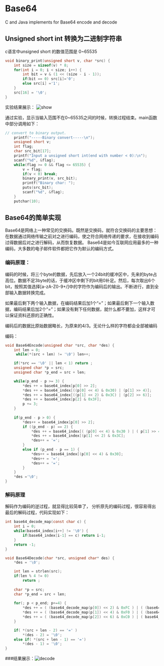 # Base64
C and Java implements for Base64 encode and decode

## Unsigned short int 转换为二进制字符串
c语言中unsigned short 的数值范围是 0~65535
```c
void binary_print(unsigned short v, char *src) {
    int size = sizeof(v) * 8;
    for(int i = 0; i < size; i++) {
        int bit = v & (1 << (size - i - 1));
        if(bit == 0) src[i]='0';
	 	else src[i] ='1';
    }
	src[16] = '\0';
}

```
实验结果展示： 
![show][1]

通过实验，显示当输入范围不在0~65535之间的时候，转换过程结束。main函数中部分调用如下：
```c
// convert to binary output.
	printf("-----Binary convert-----\n");
    unsigned short v;
	int flag;
    char src_bit[17];
	printf("Input a unsigned short int(end with number < 0):\n");
	scanf("%d", &flag);
    while(flag >= 0 && flag <= 65535) {
		v = flag;
		if(v < 0) break;
	    binary_print(v, src_bit);
		printf("Binary char: ");
		puts(src_bit);
		scanf("%d", &flag);
	}
	putchar(10);
```



## Base64的简单实现
Base64是网络上一种常见的交换码。既然是交换码，就符合交换码的主要思想：在数据通过网络传输之前对之进行编码，使之符合网络传递的要求，在接收到编码过得数据后对之进行解码，从而恢复数据。
Base64是如今互联网应用最多的一种编码，大多数的电子邮件软件都把它作为默认的编码方式。

### 编码原理：
编码的时候，将三个byte的数据，先后放入一个24bit的缓冲区中，先来的byte占高位。数据不足3byte的话，于缓冲区中剩下的bit用0补足。然后，每次取出6个bit，按照其值选择[a-zA-Z0-9+/]中的字符作为编码后的输出。不断进行，直到全部输入数据转换完成。

如果最后剩下两个输入数据，在编码结果后加1个“=”；如果最后剩下一个输入数据，编码结果后加2个“=”；如果没有剩下任何数据，就什么都不要加，这样才可以保证资料还原的正确性。

编码后的数据比原始数据略长，为原来的4/3。无论什么样的字符都会全部被编码

编码：
```c
void Base64Encode(unsigned char *src, char *des) {
	int len = 0;
	 while(*(src + len) != '\0') len++;

	if(*src == '\0' || len < 1) return ;
	unsigned char *p = src;
	unsigned char *p_end = src + len;

	while(p_end - p >= 3) {
		*des ++ = base64_index[p[0] >> 2];
		*des ++ = base64_index[((p[0] << 4) & 0x30) | (p[1] >> 4)];
		*des ++ = base64_index[((p[1] << 2) & 0x3C) | (p[2] >> 6)];
		*des ++ = base64_index[p[2] & 0x3F];
		p += 3;
	}
	
	if(p_end - p > 0) {
		*des++ = base64_index[p[0] >> 2];
		if ((p_end - p) == 2) {
			*des ++ = base64_index[( (p[0] << 4) & 0x30 ) | ( p[1] >> 4 )];  
			*des ++ = base64_index[(p[1] << 2) & 0x3C]; 
         	*des++ = '=';
		}
		else if (p_end - p == 1) {  
	        *des++ = base64_index[(p[0] << 4) & 0x30];  
	        *des++ = '=';  
        	*des++ = '=';
		}
	}
	*des ='\0';
}
```

### 解码原理
解码作为编码的逆过程，就显得比较简单了， 分析原先的编码过程，很容易得出最后的解码过程，代码实现如下：
```c
int base64_decode_map(const char c) {
	int i = 0;
	while(base64_index[i++] != '\0') {
		if(base64_index[i-1] == c) return i-1;
	}
	return -1;
}

void Base64Decode(char *src, unsigned char* des) {
	*des = '\0';

	int len = strlen(src);
	if(len % 4 != 0)
		return ;
	
	char *p = src;
	char *p_end = src + len;
	
	for(; p < p_end; p+=4) {
		*des ++ = ( (base64_decode_map(p[0]) << 2) & 0xFC ) | ( (base64_decode_map(p[1]) >> 4) & 0x03 );
		*des ++ = ( (base64_decode_map(p[1]) << 4) & 0xF0 ) | ( (base64_decode_map(p[2]) >> 2) & 0x0F );
		*des ++ = ( (base64_decode_map(p[2]) << 6) & 0xC0 ) | ( base64_decode_map(p[3]));
	}

	if( *(src + len - 2) == '=' ) 
		*(des - 2) = '\0';
	else if( *(src + len - 1) == '=')
		*(des - 1) = '\0';
}
```

###结果展示：![decode][2]


  [1]: https://github.com/trajepl/ljp/blob/master/pic/binary_show.png?raw=true
  [2]: https://github.com/trajepl/ljp/blob/master/pic/decodeEncode.png?raw=true
